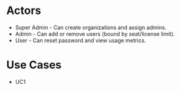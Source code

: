 # Actors
- Super Admin - Can create organizations and assign admins.
- Admin - Can add or remove users (bound by seat/license limit).
- User - Can reset password and view usage metrics.

# Use Cases
- UC1
